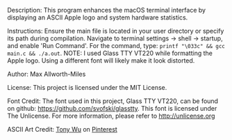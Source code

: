 Description: This program enhances the macOS terminal interface by displaying an ASCII Apple logo and system hardware statistics. 

Instructions: Ensure the main file is located in your user directory or specify its path during compilation. Navigate to terminal settings -> shell -> startup, and enable 'Run Command'. For the command, type: `printf "\033c" && gcc main.c && ./a.out`. NOTE: I used Glass TTY VT220 while formatting the Apple logo. Using a different font will likely make it look distorted.

Author: Max Allworth-Miles

License: This project is licensed under the MIT License.

Font Credit: The font used in this project, Glass TTY VT220, can be found on github: https://github.com/svofski/glasstty. This font is licensed under The Unlicense. For more information, please refer to http://unlicense.org

ASCII Art Credit: [Tony Wu](https://www.pinterest.com/pin/593419688424075562/) on [Pinterest](https://www.pinterest.com/)